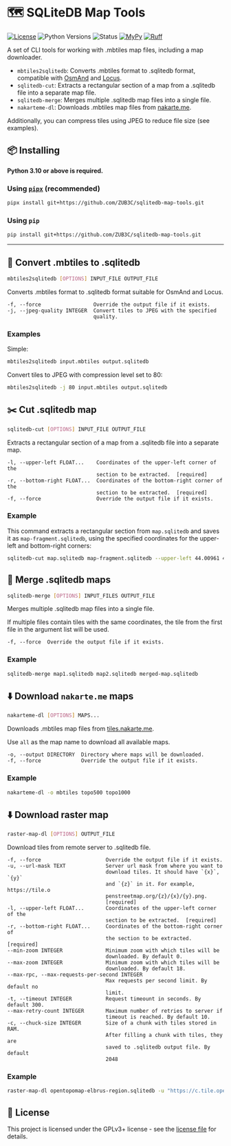 # 🗺 SQLiteDB Map Tools

[![License](https://img.shields.io/github/license/ZUB3C/sqlitedb-map-tools?style=flat-square)](https://github.com/ZUB3C/sqlitedb-map-tools/blob/master/LICENSE)
![Python Versions](https://img.shields.io/badge/Python-3.10%20%7C%203.11%20%7C%203.12-blue?style=flat-square)
![Status](https://img.shields.io/badge/status-stable-bright_green?style=flat-square)
[![MyPy](https://img.shields.io/badge/mypy-checked-blue?style=flat-square)](https://github.com/python/mypy)
[![Ruff](https://img.shields.io/endpoint?url=https://raw.githubusercontent.com/astral-sh/ruff/main/assets/badge/v2.json&style=flat-square)](https://github.com/astral-sh/ruff)

A set of CLI tools for working with .mbtiles map files, including a map downloader.

- `mbtiles2sqlitedb`: Converts .mbtiles format to .sqlitedb format, compatible with [OsmAnd](https://osmand.net/) and [Locus](https://www.locusmap.app/).
- `sqlitedb-cut`: Extracts a rectangular section of a map from a .sqlitedb file into a separate map file.
- `sqlitedb-merge`: Merges multiple .sqlitedb map files into a single file.
- `nakarteme-dl`: Downloads .mbtiles map files from [nakarte.me](https://tiles.nakarte.me/files).

Additionally, you can compress tiles using JPEG to reduce file size (see examples).

## 📦 Installing

**Python 3.10 or above is required.**

### Using [`pipx`](https://github.com/pypa/pipx) (recommended)

```sh
pipx install git+https://github.com/ZUB3C/sqlitedb-map-tools.git
```

### Using `pip`

```sh
pip install git+https://github.com/ZUB3C/sqlitedb-map-tools.git
```

---

## 🌿 Convert .mbtiles to .sqlitedb

```sh
mbtiles2sqlitedb [OPTIONS] INPUT_FILE OUTPUT_FILE
```

Converts .mbtiles format to .sqlitedb format suitable for OsmAnd and Locus.

```text
-f, --force                 Override the output file if it exists.
-j, --jpeg-quality INTEGER  Convert tiles to JPEG with the specified
                            quality.
```

### Examples

Simple:

```sh
mbtiles2sqlitedb input.mbtiles output.sqlitedb
```

Convert tiles to JPEG with compression level set to 80:

```sh
mbtiles2sqlitedb -j 80 input.mbtiles output.sqlitedb
```

## ✂️ Cut .sqlitedb map

```sh
sqlitedb-cut [OPTIONS] INPUT_FILE OUTPUT_FILE
```

Extracts a rectangular section of a map from a .sqlitedb file into a separate map.

```text
-l, --upper-left FLOAT...    Coordinates of the upper-left corner of the
                             section to be extracted.  [required]
-r, --bottom-right FLOAT...  Coordinates of the bottom-right corner of the
                             section to be extracted.  [required]
-f, --force                  Override the output file if it exists.
```

### Example

This command extracts a rectangular section from `map.sqlitedb` and saves it as
`map-fragment.sqlitedb`, using the specified coordinates for the upper-left and
bottom-right corners:

```sh
sqlitedb-cut map.sqlitedb map-fragment.sqlitedb --upper-left 44.00961 42.23831 --bottom-right 43.15811 43.01285
```

## 🧩 Merge .sqlitedb maps

```sh
sqlitedb-merge [OPTIONS] INPUT_FILES OUTPUT_FILE
```

Merges multiple .sqlitedb map files into a single file.

If multiple files contain tiles with the same coordinates, the tile from the
first file in the argument list will be used.

```text
-f, --force  Override the output file if it exists.
```

### Example

```sh
sqlitedb-merge map1.sqlitedb map2.sqlitedb merged-map.sqlitedb
```

## ⬇️ Download `nakarte.me` maps

```sh
nakarteme-dl [OPTIONS] MAPS...
```

Downloads .mbtiles map files from [tiles.nakarte.me](https://tiles.nakarte.me/files).

Use `all` as the map name to download all available maps.

```text
-o, --output DIRECTORY  Directory where maps will be downloaded.
-f, --force             Override the output file if it exists.
```

### Example

```sh
nakarteme-dl -o mbtiles topo500 topo1000
```

## ⬇️ Download raster map

```sh
raster-map-dl [OPTIONS] OUTPUT_FILE
```

Download tiles from remote server to .sqlitedb file.

```text
-f, --force                     Override the output file if it exists.
-u, --url-mask TEXT             Server url mask from where you want to
                                download tiles. It should have `{x}`, `{y}`
                                and `{z}` in it. For example, https://tile.o
                                penstreetmap.org/{z}/{x}/{y}.png.
                                [required]
-l, --upper-left FLOAT...       Coordinates of the upper-left corner of the
                                section to be extracted.  [required]
-r, --bottom-right FLOAT...     Coordinates of the bottom-right corner of
                                the section to be extracted.  [required]
--min-zoom INTEGER              Minimum zoom with which tiles will be
                                downloaded. By default 0.
--max-zoom INTEGER              Minimum zoom with which tiles will be
                                downloaded. By default 18.
--max-rpc, --max-requests-per-second INTEGER
                                Max requests per second limit. By default no
                                limit.
-t, --timeout INTEGER           Request timeount in seconds. By default 300.
--max-retry-count INTEGER       Maximum number of retries to server if
                                timeout is reached. By default 10.
-c, --chuck-size INTEGER        Size of a chunk with tiles stored in RAM.
                                After filling a chunk with tiles, they are
                                saved to .sqlitedb output file. By default
                                2048
```

### Example

```sh
raster-map-dl opentopomap-elbrus-region.sqlitedb -u "https://c.tile.opentopomap.org/{z}/{x}/{y}.png" --min-zoom 10 --max-zoom 16 --upper-left 44.00961 42.23831 --bottom-right 43.15811 43.01285
```

## 📜 License

This project is licensed under the GPLv3+ license - see the
[license file](https://github.com/ZUB3C/sqlitedb-map-tools/blob/master/LICENSE) for details.
